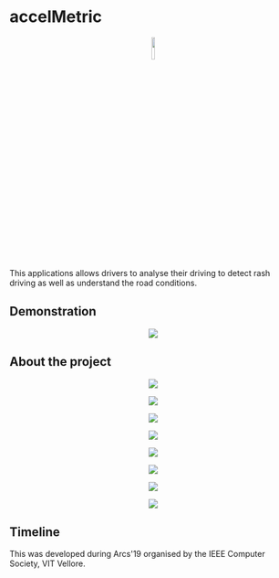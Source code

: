 # accelMetric

<p align = "center"><img src="Screenshots/ic_launcher.png" width = 10%"></img></p>

This applications allows drivers to analyse their driving to detect rash driving as well as understand the road conditions.

## Demonstration
<p align = "center"><img src="Screenshots/Working.gif"></img></p>

## About the project

<p align = "center"><img src="Screenshots/1.png"></img></p>
<p align = "center"><img src="Screenshots/2.png"></img></p>
<p align = "center"><img src="Screenshots/3.png"></img></p>
<p align = "center"><img src="Screenshots/4.png"></img></p>
<p align = "center"><img src="Screenshots/6.png"></img></p>
<p align = "center"><img src="Screenshots/7.png"></img></p>
<p align = "center"><img src="Screenshots/8.png"></img></p>
<p align = "center"><img src="Screenshots/10.png"></img></p>

## Timeline
This was developed during Arcs'19 organised by the IEEE Computer Society, VIT Vellore.
